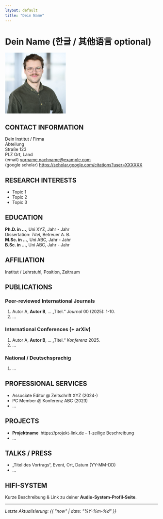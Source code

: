 ```yaml
---
layout: default
title: "Dein Name"
---
```


# Dein Name (한글 / 其他语言 optional)

<!-- Profilfoto -->
<img src="imgs/profil.jpg" alt="Portrait" width="200" />

## CONTACT INFORMATION
Dein Institut / Firma  
Abteilung  
Straße 123  
PLZ Ort, Land  
(email) vorname.nachname@example.com  
(google scholar) <https://scholar.google.com/citations?user=XXXXXX>

## RESEARCH INTERESTS
* Topic 1  
* Topic 2  
* Topic 3  

## EDUCATION
**Ph.D. in …**, Uni XYZ, Jahr - Jahr  
Dissertation: *Titel*, Betreuer A. B.  
**M.Sc. in …**, Uni ABC, Jahr - Jahr  
**B.Sc. in …**, Uni ABC, Jahr - Jahr  

## AFFILIATION
Institut / Lehrstuhl, Position, Zeitraum

## PUBLICATIONS
### Peer-reviewed International Journals
1. Autor A, **Autor B**, … „Titel.“ *Journal* 00 (2025): 1-10.  
2. …

### International Conferences (+ arXiv)
1. Autor A, **Autor B**, … „Titel.“ *Konferenz* 2025.  
2. …

### National / Deutschsprachig
1. …

## PROFESSIONAL SERVICES
* Associate Editor @ Zeitschrift XYZ (2024-)  
* PC Member @ Konferenz ABC (2023)  
* …

## PROJECTS
* **Projektname** <https://projekt-link.de> – 1-zeilige Beschreibung  
* …

## TALKS / PRESS
* „Titel des Vortrags“, Event, Ort, Datum (YY-MM-DD)  
* …

## HIFI-SYSTEM
Kurze Beschreibung & Link zu deiner **Audio-System-Profil-Seite**.

---

*Letzte Aktualisierung: {{ "now" | date: "%Y-%m-%d" }}*
